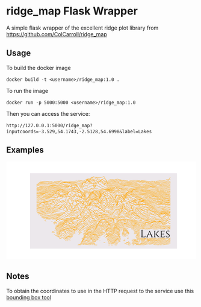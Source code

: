 ridge_map Flask Wrapper
=======================

A simple flask wrapper of the excellent ridge plot library from https://github.com/ColCarroll/ridge_map

Usage
-----

To build the docker image

```
docker build -t <username>/ridge_map:1.0 .
```

To run the image
```
docker run -p 5000:5000 <username>/ridge_map:1.0 
```

Then you can access the service:

```
http://127.0.0.1:5000/ridge_map?inputcoords=-3.529,54.1743,-2.5128,54.6998&label=Lakes
```

Examples
--------

![png](https://github.com/dazzag24/ridge_map_demo/blob/master/examples/lakes.png?raw=true)


Notes
-----
To obtain the coordinates to use in the HTTP request to the service use this [bounding box tool](https://boundingbox.klokantech.com/)



